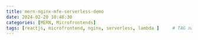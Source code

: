 ```yaml
---
title: mern-nginx-mfe-serverless-demo
date: 2024-02-20 10:48:30
categories: [MERN, Microfrontends]
tags: [reactjs, microfrontend, nginx, serverless, lambda ]     # TAG names should always be lowercase
---
```


